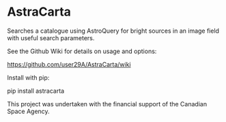 # AstraCarta

Searches a catalogue using AstroQuery for bright sources in an image field with useful search parameters.

See the Github Wiki for details on usage and options:

https://github.com/user29A/AstraCarta/wiki

Install with pip:

pip install astracarta

This project was undertaken with the financial support of the Canadian Space Agency.

